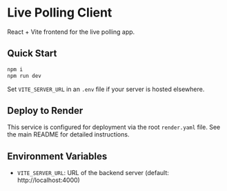 # Live Polling Client

React + Vite frontend for the live polling app.

## Quick Start

```bash
npm i
npm run dev
```

Set `VITE_SERVER_URL` in an `.env` file if your server is hosted elsewhere.

## Deploy to Render

This service is configured for deployment via the root `render.yaml` file. See the main README for detailed instructions.

## Environment Variables

- `VITE_SERVER_URL`: URL of the backend server (default: http://localhost:4000)
